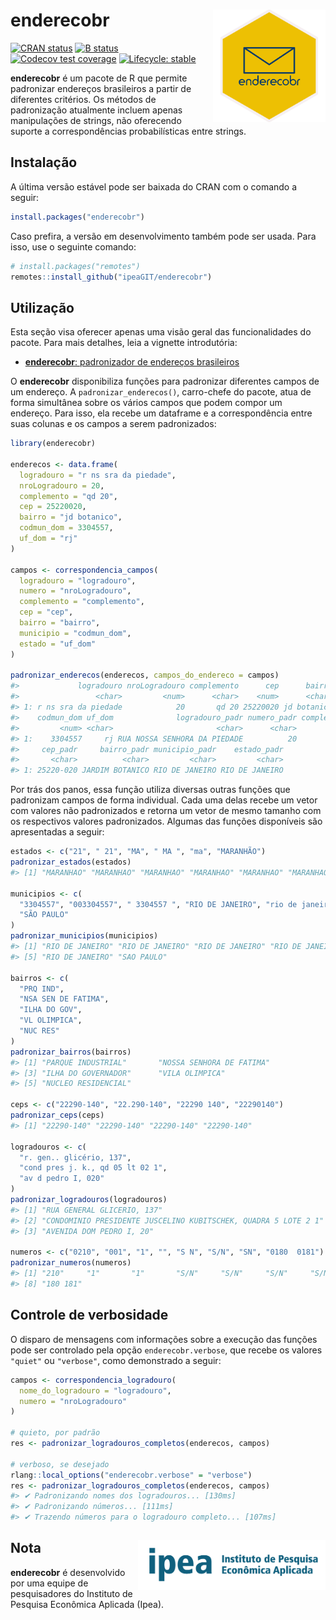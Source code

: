 
# enderecobr <img align="right" src="man/figures/logo.svg" alt="" width="180">

[![CRAN
status](https://www.r-pkg.org/badges/version/enderecobr)](https://CRAN.R-project.org/package=enderecobr)
[![B
status](https://github.com/ipeaGIT/enderecobr/workflows/check/badge.svg)](https://github.com/ipeaGIT/enderecobr/actions?query=workflow%3Acheck)
[![Codecov test
coverage](https://codecov.io/gh/ipeaGIT/enderecobr/branch/main/graph/badge.svg)](https://app.codecov.io/gh/ipeaGIT/enderecobr?branch=main)
[![Lifecycle:
stable](https://lifecycle.r-lib.org/articles/figures/lifecycle-stable.svg)](https://lifecycle.r-lib.org/articles/stages.html)

**enderecobr** é um pacote de R que permite padronizar endereços
brasileiros a partir de diferentes critérios. Os métodos de padronização
atualmente incluem apenas manipulações de strings, não oferecendo
suporte a correspondências probabilísticas entre strings.

## Instalação

A última versão estável pode ser baixada do CRAN com o comando a seguir:

``` r
install.packages("enderecobr")
```

Caso prefira, a versão em desenvolvimento também pode ser usada. Para
isso, use o seguinte comando:

``` r
# install.packages("remotes")
remotes::install_github("ipeaGIT/enderecobr")
```

## Utilização

Esta seção visa oferecer apenas uma visão geral das funcionalidades do
pacote. Para mais detalhes, leia a vignette introdutória:

- [**enderecobr**: padronizador de endereços
  brasileiros](https://ipeagit.github.io/enderecobr/articles/enderecobr.html)

O **enderecobr** disponibiliza funções para padronizar diferentes campos
de um endereço. A `padronizar_enderecos()`, carro-chefe do pacote, atua
de forma simultânea sobre os vários campos que podem compor um endereço.
Para isso, ela recebe um dataframe e a correspondência entre suas
colunas e os campos a serem padronizados:

``` r
library(enderecobr)

enderecos <- data.frame(
  logradouro = "r ns sra da piedade",
  nroLogradouro = 20,
  complemento = "qd 20",
  cep = 25220020,
  bairro = "jd botanico",
  codmun_dom = 3304557,
  uf_dom = "rj"
)

campos <- correspondencia_campos(
  logradouro = "logradouro",
  numero = "nroLogradouro",
  complemento = "complemento",
  cep = "cep",
  bairro = "bairro",
  municipio = "codmun_dom",
  estado = "uf_dom"
)

padronizar_enderecos(enderecos, campos_do_endereco = campos)
#>             logradouro nroLogradouro complemento      cep      bairro
#>                 <char>         <num>      <char>    <num>      <char>
#> 1: r ns sra da piedade            20       qd 20 25220020 jd botanico
#>    codmun_dom uf_dom              logradouro_padr numero_padr complemento_padr
#>         <num> <char>                       <char>      <char>           <char>
#> 1:    3304557     rj RUA NOSSA SENHORA DA PIEDADE          20        QUADRA 20
#>     cep_padr     bairro_padr municipio_padr    estado_padr
#>       <char>          <char>         <char>         <char>
#> 1: 25220-020 JARDIM BOTANICO RIO DE JANEIRO RIO DE JANEIRO
```

Por trás dos panos, essa função utiliza diversas outras funções que
padronizam campos de forma individual. Cada uma delas recebe um vetor
com valores não padronizados e retorna um vetor de mesmo tamanho com os
respectivos valores padronizados. Algumas das funções disponíveis são
apresentadas a seguir:

``` r
estados <- c("21", " 21", "MA", " MA ", "ma", "MARANHÃO")
padronizar_estados(estados)
#> [1] "MARANHAO" "MARANHAO" "MARANHAO" "MARANHAO" "MARANHAO" "MARANHAO"

municipios <- c(
  "3304557", "003304557", " 3304557 ", "RIO DE JANEIRO", "rio de janeiro",
  "SÃO PAULO"
)
padronizar_municipios(municipios)
#> [1] "RIO DE JANEIRO" "RIO DE JANEIRO" "RIO DE JANEIRO" "RIO DE JANEIRO"
#> [5] "RIO DE JANEIRO" "SAO PAULO"

bairros <- c(
  "PRQ IND",
  "NSA SEN DE FATIMA",
  "ILHA DO GOV",
  "VL OLIMPICA",
  "NUC RES"
)
padronizar_bairros(bairros)
#> [1] "PARQUE INDUSTRIAL"       "NOSSA SENHORA DE FATIMA"
#> [3] "ILHA DO GOVERNADOR"      "VILA OLIMPICA"          
#> [5] "NUCLEO RESIDENCIAL"

ceps <- c("22290-140", "22.290-140", "22290 140", "22290140")
padronizar_ceps(ceps)
#> [1] "22290-140" "22290-140" "22290-140" "22290-140"

logradouros <- c(
  "r. gen.. glicério, 137",
  "cond pres j. k., qd 05 lt 02 1",
  "av d pedro I, 020"
)
padronizar_logradouros(logradouros)
#> [1] "RUA GENERAL GLICERIO, 137"                                    
#> [2] "CONDOMINIO PRESIDENTE JUSCELINO KUBITSCHEK, QUADRA 5 LOTE 2 1"
#> [3] "AVENIDA DOM PEDRO I, 20"

numeros <- c("0210", "001", "1", "", "S N", "S/N", "SN", "0180  0181")
padronizar_numeros(numeros)
#> [1] "210"     "1"       "1"       "S/N"     "S/N"     "S/N"     "S/N"    
#> [8] "180 181"
```

## Controle de verbosidade

O disparo de mensagens com informações sobre a execução das funções pode
ser controlado pela opção `enderecobr.verbose`, que recebe os valores
`"quiet"` ou `"verbose"`, como demonstrado a seguir:

``` r
campos <- correspondencia_logradouro(
  nome_do_logradouro = "logradouro",
  numero = "nroLogradouro"
)

# quieto, por padrão
res <- padronizar_logradouros_completos(enderecos, campos)

# verboso, se desejado
rlang::local_options("enderecobr.verbose" = "verbose")
res <- padronizar_logradouros_completos(enderecos, campos)
#> ✔ Padronizando nomes dos logradouros... [130ms]
#> ✔ Padronizando números... [111ms]
#> ✔ Trazendo números para o logradouro completo... [107ms]
```

## Nota <a href="https://www.ipea.gov.br"><img src="man/figures/ipea_logo.png" alt="Ipea" align="right" width="300"/></a>

**enderecobr** é desenvolvido por uma equipe de pesquisadores do
Instituto de Pesquisa Econômica Aplicada (Ipea).
